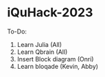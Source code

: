 # iQuHack-2023

To-Do:

1. Learn Julia (All)
2. Learn Qbrain (All)
3. Insert Block diagram (Onri)
4. Learn bloqade (Kevin, Abby)
